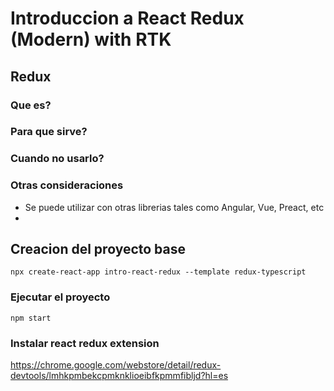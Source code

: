 # Introduccion a React Redux (Modern) with RTK

## Redux

### Que es?

### Para que sirve?

### Cuando no usarlo?

### Otras consideraciones
* Se puede utilizar con otras librerias tales como Angular, Vue, Preact, etc
* 

## Creacion del proyecto base
`npx create-react-app intro-react-redux --template redux-typescript`

### Ejecutar el proyecto
`npm start`


### Instalar react redux extension
https://chrome.google.com/webstore/detail/redux-devtools/lmhkpmbekcpmknklioeibfkpmmfibljd?hl=es


